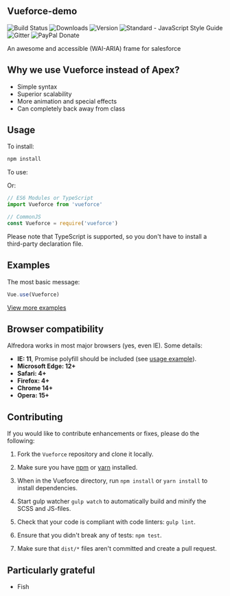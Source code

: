 Vueforce-demo
---

![Build Status](https://travis-ci.org/limonte/sweetalert2.svg?branch=master)
![Downloads](https://img.shields.io/npm/dt/sweetalert2.svg) 
![Version](https://img.shields.io/npm/v/sweetalert2.svg)
![Standard - JavaScript Style Guide](https://img.shields.io/badge/code%20style-standard-brightgreen.svg)
![Gitter](https://badges.gitter.im/Join%20Chat.svg)
![PayPal Donate](https://img.shields.io/badge/donate-PayPal.me-ff69b4.svg)

An awesome and accessible (WAI-ARIA) frame for salesforce

Why we use Vueforce instead of Apex?
---

- Simple syntax
- Superior scalability
- More animation and special effects
- Can completely back away from class

Usage
---

To install:

```bash
npm install
```

To use:

Or:

```js
// ES6 Modules or TypeScript
import Vueforce from 'vueforce'

// CommonJS
const Vueforce = require('vueforce')
```

Please note that TypeScript is supported, so you don't have to install a third-party declaration file.


Examples
--------

The most basic message:

```js
Vue.use(Vueforce)
```

[View more examples]()

Browser compatibility
---------------------

Alfredora works in most major browsers (yes, even IE). Some details:

- **IE: 11**, Promise polyfill should be included (see [usage example](#usage)).
- **Microsoft Edge: 12+**
- **Safari: 4+**
- **Firefox: 4+**
- **Chrome 14+**
- **Opera: 15+**

Contributing
------------

If you would like to contribute enhancements or fixes, please do the following:

1. Fork the `Vueforce` repository and clone it locally.

2. Make sure you have [npm](https://www.npmjs.com/) or [yarn](https://yarnpkg.com/) installed.

3. When in the Vueforce directory, run `npm install` or `yarn install` to install dependencies.

4. Start gulp watcher `gulp watch` to automatically build and minify the SCSS and JS-files.

5. Check that your code is compliant with code linters: `gulp lint`.

6. Ensure that you didn't break any of tests: `npm test`.

7. Make sure that `dist/*` files aren't committed and create a pull request.

Particularly grateful
---
- Fish